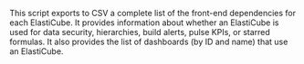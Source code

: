 This script exports to CSV a complete list of the front-end dependencies for each ElastiCube. It provides information about whether an ElastiCube is used for data security, hierarchies, build alerts, pulse KPIs, or starred formulas. It also provides the list of dashboards (by ID and name) that use an ElastiCube.
